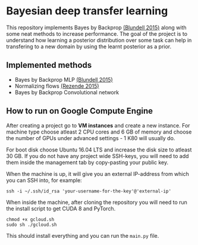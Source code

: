 # Bayesian deep transfer learning

This repository implements Bayes by Backprop [(Blundell 2015)](https://arxiv.org/abs/1505.05424)
along with some neat methods to increase performance. The goal of the
project is to understand how learning a posterior distribution
over some task can help in transfering to a new domain by using
the learnt posterior as a prior.

## Implemented methods

* Bayes by Backprop MLP [(Blundell 2015)](https://arxiv.org/abs/1505.05424)
* Normalizing flows [(Rezende 2015)](https://arxiv.org/abs/1505.05770)
* Bayes by Backprop Convolutional network

## How to run on Google Compute Engine

After creating a project go to **VM instances** and create a new instance.
For machine type choose atleast 2 CPU cores and 6 GB of memory and choose
the number of GPUs under advanced settings - 1 K80 will usually do.

For boot disk choose Ubuntu 16.04 LTS and increase the disk size to atleast 30 GB.
If you do not have any project wide SSH-keys, you will need to add them inside the
management tab by copy-pasting your public key.

When the machine is up, it will give you an external IP-address from which you
can SSH into, for example:

```
ssh -i ~/.ssh/id_rsa 'your-username-for-the-key'@'external-ip'
```

When inside the machine, after cloning the repository you will need to run
the install script to get CUDA 8 and PyTorch.

```
chmod +x gcloud.sh
sudo sh ./gcloud.sh
```

This should install everything and you can run the `main.py` file.